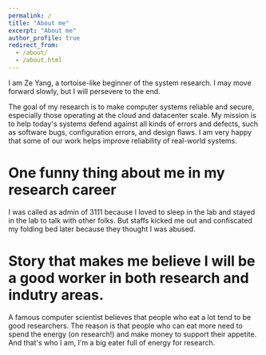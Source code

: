 ```yaml
---
permalink: /
title: "About me"
excerpt: "About me"
author_profile: true
redirect_from: 
  - /about/
  - /about.html
---
```


I am Ze Yang, a tortoise-like beginner of the system research. I may move forward slowly, but I will persevere to the end. 	

The goal of my research is to make computer systems reliable and secure, especially those operating at the cloud and datacenter scale. My mission is to help today's systems defend against all kinds of errors and defects, such as software bugs, configuration errors, and design flaws. I am very happy that some of our work helps improve reliability of real-world systems.

One funny thing about me in my research career
======
I was called as admin of 3111 because I loved to sleep in the lab and stayed in the lab to talk with other folks. But staffs kicked me out and confiscated my folding bed later because they thought I was abused.

Story that makes me believe I will be a good worker in both research and indutry areas.
======
A famous computer scientist believes that people who eat a lot tend to be good researchers. The reason is that people who can eat more need to spend the energy (on research!) and make money to support their appetite. And that's who I am, I'm a big eater full of energy for research.
